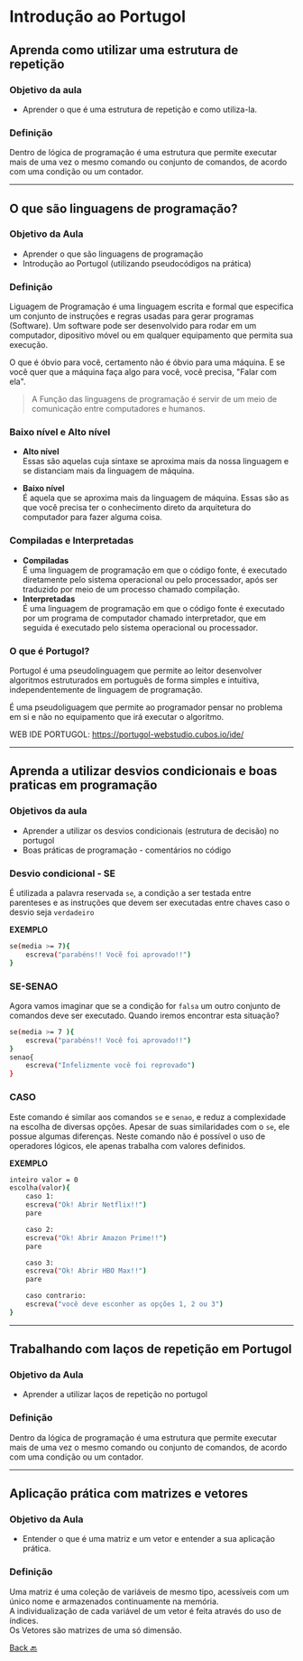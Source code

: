 # Introdução ao Portugol
## Aprenda como utilizar uma estrutura de repetição
### Objetivo da aula
- Aprender o que é uma estrutura de repetição e como utiliza-la.

### Definição 
Dentro de lógica de programação é uma estrutura que permite executar mais de uma vez o mesmo comando ou conjunto de comandos, de acordo com uma condição ou um contador.

---
## O que são linguagens de programação?
### Objetivo da Aula
- Aprender o que são linguagens de programação
- Introdução ao Portugol (utilizando pseudocódigos na prática)

### Definição
Liguagem de Programação é uma linguagem escrita e formal que especifica um conjunto de instruções e regras usadas para gerar programas (Software). Um software pode ser desenvolvido para rodar em um computador, dipositivo móvel ou em qualquer equipamento que permita sua execução.

O que é óbvio para você, certamento não é óbvio para uma máquina. E se você quer que a máquina faça algo para você, vocẽ precisa, "Falar com ela".

> A Função das linguagens de programação é servir de um meio de comunicação entre computadores e humanos.

### Baixo nível e Alto nível

- **Alto nível**\
Essas são aquelas cuja sintaxe se aproxima mais da nossa linguagem e se distanciam mais da linguagem de máquina.

- **Baixo nível**\
É aquela que se aproxima mais da linguagem de máquina. Essas são as que você precisa ter o conhecimento direto da arquitetura do computador para fazer alguma coisa.

### Compiladas e Interpretadas
- **Compiladas**\
É uma linguagem de programação em que o código fonte, é executado diretamente pelo sistema operacional ou pelo processador, após ser traduzido por meio de um processo chamado compilação.
- **Interpretadas**\
É uma linguagem de programação em que o código fonte é executado por um programa de computador chamado interpretador, que em seguida é executado pelo sistema operacional ou processador.

### O que é Portugol?
Portugol é uma pseudolinguagem que permite ao leitor desenvolver algoritmos estruturados em português de forma simples e intuitiva, independentemente de linguagem de programação.

É uma pseudoliguagem que permite ao programador pensar no problema em si e não no equipamento que irá executar o algoritmo.


WEB IDE PORTUGOL: <https://portugol-webstudio.cubos.io/ide/>

---
## Aprenda a utilizar desvios condicionais e boas praticas em programação
### Objetivos da aula
- Aprender a utilizar os desvios condicionais (estrutura de decisão) no portugol
- Boas práticas de programação - comentários no código

### Desvio condicional - SE
É utilizada a palavra reservada `se`, a condição a ser testada entre parenteses e as instruções que devem ser executadas entre chaves caso o desvio seja `verdadeiro`

**EXEMPLO**

```bash
se(media >= 7){
    escreva("parabéns!! Vocẽ foi aprovado!!")
}
```

### SE-SENAO
Agora vamos imaginar que se a condição for `falsa` um outro conjunto de comandos deve ser executado. Quando iremos encontrar esta situação?

```bash
se(media >= 7 ){
    escreva("parabéns!! Você foi aprovado!!")
}
senao{
    escreva("Infelizmente você foi reprovado")
}
```

### CASO
Este comando é similar aos comandos `se` e `senao`, e reduz a complexidade na escolha de diversas opções. Apesar de suas similaridades com o `se`, ele possue algumas diferenças. Neste comando não é possível o uso de operadores lógicos, ele apenas trabalha com valores definidos.

**EXEMPLO**
```bash
inteiro valor = 0
escolha(valor){
    caso 1:
    escreva("Ok! Abrir Netflix!!")
    pare

    caso 2:
    escreva("Ok! Abrir Amazon Prime!!")
    pare

    caso 3:
    escreva("Ok! Abrir HBO Max!!")
    pare

    caso contrario:
    escreva("você deve esconher as opções 1, 2 ou 3")
}

```
---

## Trabalhando com laços de repetição em Portugol
### Objetivo da Aula
- Aprender a utilizar laços de repetição no portugol

### Definição
Dentro da lógica de programação é uma estrutura que permite executar mais de uma vez o mesmo comando ou conjunto de comandos, de acordo com uma condição ou um contador.

---
## Aplicação prática com matrizes e vetores
### Objetivo da Aula
- Entender o que é uma matriz e um vetor e entender a sua aplicação prática.
### Definição
Uma matriz é uma coleção de variáveis de mesmo tipo, acessíveis com um único nome e armazenados continuamente na memória.\
A individualização de cada variável de um vetor é feita através do uso de índices.\
Os Vetores são matrizes de uma só dimensão.

[Back :back:](../README.md)
